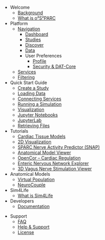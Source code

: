 <!-- _sidebar.md -->

* Welcome
  * [Background](/docs/welcome/background.md)
  * [What is o²S²PARC](/docs/welcome/what_is_osparc.md)
* Platform
  * [Navigation](/docs/platform_introduction/overview.md)
    * [Dashboard](/docs/platform_introduction/core_elements/dashboard.md)
    * [Studies](/docs/platform_introduction/core_elements/studies.md)
    * [Discover](/docs/platform_introduction/core_elements/Discover.md)
    * [Data](/docs/platform_introduction/core_elements/Data.md)
    * User Preferences
      * [Profile](/docs/platform_introduction/main_window_and_navigation/user_setup___preferences/profile.md)
      * [Security & DAT-Core](/docs/platform_introduction/main_window_and_navigation/user_setup___preferences/security_details.md)
  * [Services](/docs/platform_introduction/core_elements/services.md)
  * [Filtering](/docs/platform_introduction/main_window_and_navigation/filtering.md)
* Quick Start Guide
  * [Create a Study](/docs/setting_up___running_a_study/create_study.md)
  * [Loading Data](/docs/setting_up___running_a_study/loading_data/loading_data.md)
  * [Connecting Services](/docs/setting_up___running_a_study/connecting_services.md)
  * [Running a Simulation](/docs/setting_up___running_a_study/running_a_model/simulation.md)
  * [Visualization](/docs/setting_up___running_a_study/postprocessing___analysis/postpro_viewer_types.md)
  * [Jupyter Notebooks](/docs/setting_up___running_a_study/jupyter_notebooks.md)
  * [JupyterLab](/docs/setting_up___running_a_study/JupyterLabs.md)
  * [Retrieving Files](/docs/setting_up___running_a_study/loading_data/submitting___retrieving_files.md)
* Tutorials
  * [Cardiac Tissue Models](/docs/isan_studies___tutorials/uc_davies.md)
  * [2D Visualization](/docs/isan_studies___tutorials/2d_plot.md)
  * [SPARC Nerve Activity Predictor (SNAP)](/docs/isan_studies___tutorials/matt_ward.md)
  * [Anatomical Model Viewer](/docs/isan_studies___tutorials/anatomical_viewer.md)
  * [OpenCor – Cardiac Regulation](/docs/isan_studies___tutorials/opencor.md)
  * [Enteric Nervous Network Explorer](/docs/isan_studies___tutorials/bornstein_view.md)
  * [3D Vagus Nerve Stimulation Viewer](/docs/isan_studies___tutorials/3D_view.md)
* Anatomical Models
  * [Virtual Population](/docs/anatomical_models/virtual_family.md)
  * [NeuroCouple](/docs/anatomical_models/neurocouple.md)
  <!-- * [Future: 3D EM-Neuro Stimulation Simulation](/docs/anatomical_models/future:_3d_em_neuro_stimulation_simulation.md) -->
* Sim4Life
  * [What is Sim4Life](/docs/sim4life/what_is_sim4life.md)
* Developers
  * [Documentation](/docs/development.md)
<!-- * [Technical Requirements, Specs](/docs/technical_requirements__specs.md) -->
* Support
  * [FAQ](/docs/faq.md)
  * [Help & Support](/docs/help___support.md)
  * [License](/docs/license.md)
